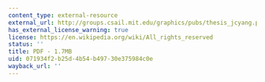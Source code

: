 ```yaml
---
content_type: external-resource
external_url: http://groups.csail.mit.edu/graphics/pubs/thesis_jcyang.pdf
has_external_license_warning: true
license: https://en.wikipedia.org/wiki/All_rights_reserved
status: ''
title: PDF - 1.7MB
uid: 071934f2-b25d-4b54-b497-30e375984c0e
wayback_url: ''
---
```

